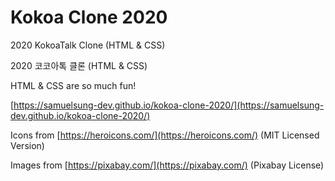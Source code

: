 # Kokoa Clone 2020

2020 KokoaTalk Clone (HTML & CSS)

2020 코코아톡 클론 (HTML & CSS)

HTML & CSS are so much fun!

[https://samuelsung-dev.github.io/kokoa-clone-2020/](https://samuelsung-dev.github.io/kokoa-clone-2020/)

Icons from [https://heroicons.com/](https://heroicons.com/) (MIT Licensed Version)

Images from [https://pixabay.com/](https://pixabay.com/) (Pixabay License)
